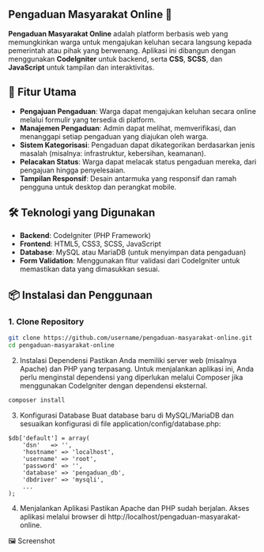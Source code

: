 ## Pengaduan Masyarakat Online 📢

**Pengaduan Masyarakat Online** adalah platform berbasis web yang memungkinkan warga untuk mengajukan keluhan secara langsung kepada pemerintah atau pihak yang berwenang. Aplikasi ini dibangun dengan menggunakan **CodeIgniter** untuk backend, serta **CSS**, **SCSS**, dan **JavaScript** untuk tampilan dan interaktivitas.

## 🌟 Fitur Utama
- **Pengajuan Pengaduan**: Warga dapat mengajukan keluhan secara online melalui formulir yang tersedia di platform.
- **Manajemen Pengaduan**: Admin dapat melihat, memverifikasi, dan menanggapi setiap pengaduan yang diajukan oleh warga.
- **Sistem Kategorisasi**: Pengaduan dapat dikategorikan berdasarkan jenis masalah (misalnya: infrastruktur, kebersihan, keamanan).
- **Pelacakan Status**: Warga dapat melacak status pengaduan mereka, dari pengajuan hingga penyelesaian.
- **Tampilan Responsif**: Desain antarmuka yang responsif dan ramah pengguna untuk desktop dan perangkat mobile.

## 🛠️ Teknologi yang Digunakan
- **Backend**: CodeIgniter (PHP Framework)
- **Frontend**: HTML5, CSS3, SCSS, JavaScript
- **Database**: MySQL atau MariaDB (untuk menyimpan data pengaduan)
- **Form Validation**: Menggunakan fitur validasi dari CodeIgniter untuk memastikan data yang dimasukkan sesuai.
  
## 📦 Instalasi dan Penggunaan

### 1. Clone Repository

```bash
git clone https://github.com/username/pengaduan-masyarakat-online.git
cd pengaduan-masyarakat-online
```

2. Instalasi Dependensi
Pastikan Anda memiliki server web (misalnya Apache) dan PHP yang terpasang. Untuk menjalankan aplikasi ini, Anda perlu menginstal dependensi yang diperlukan melalui Composer jika menggunakan CodeIgniter dengan dependensi eksternal.

```bash
composer install
```

3. Konfigurasi Database
Buat database baru di MySQL/MariaDB dan sesuaikan konfigurasi di file application/config/database.php:

```
$db['default'] = array(
    'dsn'   => '',
    'hostname' => 'localhost',
    'username' => 'root',
    'password' => '',
    'database' => 'pengaduan_db',
    'dbdriver' => 'mysqli',
    ...
);
```
4. Menjalankan Aplikasi
Pastikan Apache dan PHP sudah berjalan. Akses aplikasi melalui browser di http://localhost/pengaduan-masyarakat-online.

🖼️ Screenshot
